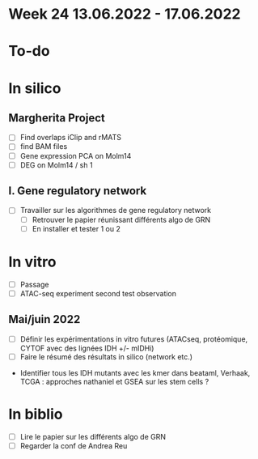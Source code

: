 # Week 24 13.06.2022 - 17.06.2022

# To-do

# In silico

## Margherita Project

* [ ] Find overlaps iClip and rMATS
* [ ] find BAM files
* [ ] Gene expression PCA on Molm14
* [ ] DEG on Molm14 / sh 1

## I. Gene regulatory network

* [ ] Travailler sur les algorithmes de gene regulatory network  
  * [ ] Retrouver le papier réunissant différents algo de GRN
  * [ ] En installer et tester 1 ou 2

# In vitro

* [ ] Passage
* [ ] ATAC-seq experiment second test observation

## Mai/juin 2022

* [ ] Définir les expérimentations in vitro futures (ATACseq, protéomique, CYTOF avec des lignées IDH +/- mIDHi)
* [ ] Faire le résumé des résultats in silico (network etc.)
* Identifier tous les IDH mutants avec les kmer dans beataml, Verhaak, TCGA : approches nathaniel et GSEA sur les stem cells ?


# In biblio

* [ ] Lire le papier sur les différents algo de GRN
* [ ] Regarder la conf de Andrea Reu

